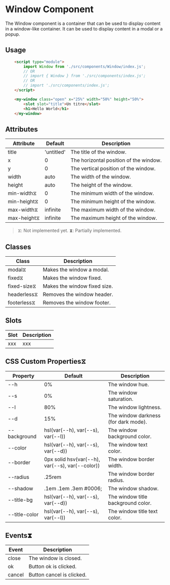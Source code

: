 # Window Component

The Window component is a container that can be used to display content in a window-like container. It can be used to display content in a modal or a popup.

## Usage

```html
    <script type="module">
        import Window from './src/components/Window/index.js';
        // OR
        // import { Window } from './src/components/index.js';
        // OR
        // import './src/components/index.js';
    </script>

    <my-window class="open" x="25%" width="50%" height="50%">
        <slot slot="title">Un titre</slot>
        <h1>Hello World</h1>
    </my-window>
```

## Attributes

| Attribute   | Default    | Description                            |
| ----------- | ---------- | -------------------------------------- |
| title       | 'untitled' | The title of the window.               |
| x           | 0          | The horizontal position of the window. |
| y           | 0          | The vertical position of the window.   |
| width       | auto       | The width of the window.               |
| height      | auto       | The height of the window.              |
| min-width⧖  | 0          | The minimum width of the window.       |
| min-height⧖ | 0          | The minimum height of the window.      |
| max-width⧖  | infinite   | The maximum width of the window.       |
| max-height⧖ | infinite   | The maximum height of the window.      |

> ⧖: Not implemented yet.
> ⧗: Partially implemented.

## Classes

| Class       | Description                  |
| ----------- | ---------------------------- |
| modal⧖      | Makes the window a modal.    |
| fixed⧖      | Makes the window fixed.      |
| fixed-size⧖ | Makes the window fixed size. |
| headerless⧖ | Removes the window header.   |
| footerless⧖ | Removes the window footer.   |

## Slots

| Slot | Description |
| ---- | ----------- |
| xxx  | xxx         |

## CSS Custom Properties⧖

| Property      | Default                                         | Description                          |
| ------------- | ----------------------------------------------- | ------------------------------------ |
| --h           | 0%                                              | The window hue.                      |
| --s           | 0%                                              | The window saturation.               |
| --l           | 80%                                             | The window lightness.                |
| --d           | 15%                                             | The window darkness (for dark mode). |
| --background  | hsl(var(--h), var(--s), var(--l))               | The window background color.         |
| --color       | hsl(var(--h), var(--s), var(--d))               | The window text color.               |
| --border      | 0px solid hsv(var(--h), var(--s), var(--color)) | The window border width.             |
| --radius      | .25rem                                          | The window border radius.            |
| --shadow      | .1em .1em .3em #0006;                           | The window shadow.                   |
| --title-bg    | hsl(var(--h), var(--s), var(--d))               | The window title background color.   |
| --title-color | hsl(var(--h), var(--s), var(--l))               | The window title text color.         |

## Events⧗

| Event  | Description               |
| ------ | ------------------------- |
| close  | The window is closed.     |
| ok     | Button ok is clicked.     |
| cancel | Button cancel is clicked. |
